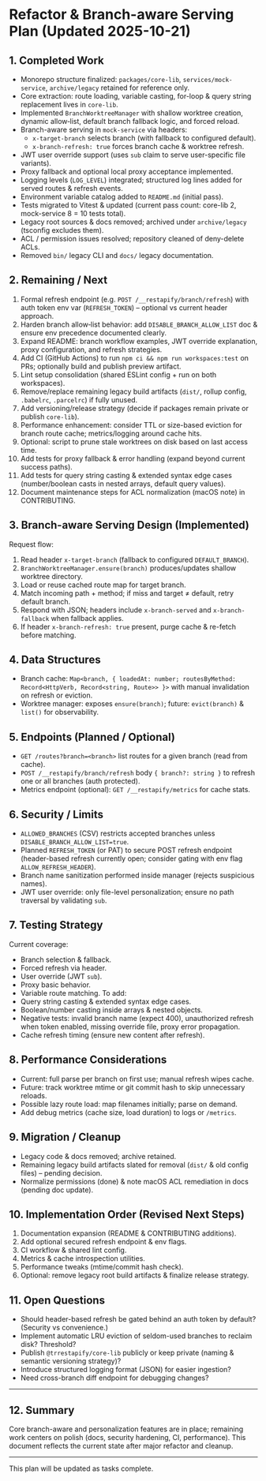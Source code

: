 # Refactor & Branch-aware Serving Plan (Updated 2025-10-21)

## 1. Completed Work
- Monorepo structure finalized: `packages/core-lib`, `services/mock-service`, `archive/legacy` retained for reference only.
- Core extraction: route loading, variable casting, for-loop & query string replacement lives in `core-lib`.
- Implemented `BranchWorktreeManager` with shallow worktree creation, dynamic allow‑list, default branch fallback logic, and forced reload.
- Branch-aware serving in `mock-service` via headers:
   - `x-target-branch` selects branch (with fallback to configured default).
   - `x-branch-refresh: true` forces branch cache & worktree refresh.
- JWT user override support (uses `sub` claim to serve user-specific file variants).
- Proxy fallback and optional local proxy acceptance implemented.
- Logging levels (`LOG_LEVEL`) integrated; structured log lines added for served routes & refresh events.
- Environment variable catalog added to `README.md` (initial pass).
- Tests migrated to Vitest & updated (current pass count: core-lib 2, mock-service 8 = 10 tests total).
- Legacy root sources & docs removed; archived under `archive/legacy` (tsconfig excludes them).
- ACL / permission issues resolved; repository cleaned of deny-delete ACLs.
- Removed `bin/` legacy CLI and `docs/` legacy documentation.

## 2. Remaining / Next
1. Formal refresh endpoint (e.g. `POST /__restapify/branch/refresh`) with auth token env var (`REFRESH_TOKEN`) – optional vs current header approach.
2. Harden branch allow‑list behavior: add `DISABLE_BRANCH_ALLOW_LIST` doc & ensure env precedence documented clearly.
3. Expand README: branch workflow examples, JWT override explanation, proxy configuration, and refresh strategies.
4. Add CI (GitHub Actions) to run `npm ci && npm run workspaces:test` on PRs; optionally build and publish preview artifact.
5. Lint setup consolidation (shared ESLint config + run on both workspaces).
6. Remove/replace remaining legacy build artifacts (`dist/`, rollup config, `.babelrc`, `.parcelrc`) if fully unused.
7. Add versioning/release strategy (decide if packages remain private or publish `core-lib`).
8. Performance enhancement: consider TTL or size-based eviction for branch route cache; metrics/logging around cache hits.
9. Optional: script to prune stale worktrees on disk based on last access time.
10. Add tests for proxy fallback & error handling (expand beyond current success paths).
11. Add tests for query string casting & extended syntax edge cases (number/boolean casts in nested arrays, default query values).
12. Document maintenance steps for ACL normalization (macOS note) in CONTRIBUTING.

## 3. Branch-aware Serving Design (Implemented)
Request flow:
1. Read header `x-target-branch` (fallback to configured `DEFAULT_BRANCH`).
2. `BranchWorktreeManager.ensure(branch)` produces/updates shallow worktree directory.
3. Load or reuse cached route map for target branch.
4. Match incoming path + method; if miss and target ≠ default, retry default branch.
5. Respond with JSON; headers include `x-branch-served` and `x-branch-fallback` when fallback applies.
6. If header `x-branch-refresh: true` present, purge cache & re-fetch before matching.

## 4. Data Structures
- Branch cache: `Map<branch, { loadedAt: number; routesByMethod: Record<HttpVerb, Record<string, Route>> }>` with manual invalidation on refresh or eviction.
- Worktree manager: exposes `ensure(branch)`; future: `evict(branch)` & `list()` for observability.

## 5. Endpoints (Planned / Optional)
- `GET /routes?branch=<branch>` list routes for a given branch (read from cache).
- `POST /__restapify/branch/refresh` body `{ branch?: string }` to refresh one or all branches (auth protected).
- Metrics endpoint (optional): `GET /__restapify/metrics` for cache stats.

## 6. Security / Limits
- `ALLOWED_BRANCHES` (CSV) restricts accepted branches unless `DISABLE_BRANCH_ALLOW_LIST=true`.
- Planned `REFRESH_TOKEN` (or PAT) to secure POST refresh endpoint (header-based refresh currently open; consider gating with env flag `ALLOW_REFRESH_HEADER`).
- Branch name sanitization performed inside manager (rejects suspicious names).
- JWT user override: only file-level personalization; ensure no path traversal by validating `sub`.

## 7. Testing Strategy
Current coverage:
- Branch selection & fallback.
- Forced refresh via header.
- User override (JWT `sub`).
- Proxy basic behavior.
- Variable route matching.
To add:
- Query string casting & extended syntax edge cases.
- Boolean/number casting inside arrays & nested objects.
- Negative tests: invalid branch name (expect 400), unauthorized refresh when token enabled, missing override file, proxy error propagation.
- Cache refresh timing (ensure new content after refresh).

## 8. Performance Considerations
- Current: full parse per branch on first use; manual refresh wipes cache.
- Future: track worktree mtime or git commit hash to skip unnecessary reloads.
- Possible lazy route load: map filenames initially; parse on demand.
- Add debug metrics (cache size, load duration) to logs or `/metrics`.

## 9. Migration / Cleanup
- Legacy code & docs removed; archive retained.
- Remaining legacy build artifacts slated for removal (`dist/` & old config files) – pending decision.
- Normalize permissions (done) & note macOS ACL remediation in docs (pending doc update).

## 10. Implementation Order (Revised Next Steps)
1. Documentation expansion (README & CONTRIBUTING additions).
2. Add optional secured refresh endpoint & env flags.
3. CI workflow & shared lint config.
4. Metrics & cache introspection utilities.
5. Performance tweaks (mtime/commit hash check).
6. Optional: remove legacy root build artifacts & finalize release strategy.

## 11. Open Questions
- Should header-based refresh be gated behind an auth token by default? (Security vs convenience.)
- Implement automatic LRU eviction of seldom-used branches to reclaim disk? Threshold?
- Publish `@trrestapify/core-lib` publicly or keep private (naming & semantic versioning strategy)?
- Introduce structured logging format (JSON) for easier ingestion?
- Need cross-branch diff endpoint for debugging changes?

---
## 12. Summary
Core branch-aware and personalization features are in place; remaining work centers on polish (docs, security hardening, CI, performance). This document reflects the current state after major refactor and cleanup.

---
This plan will be updated as tasks complete.
